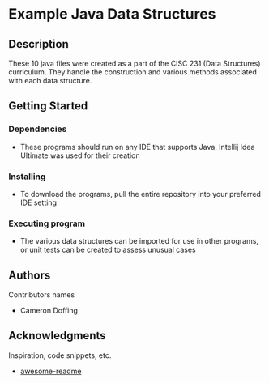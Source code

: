 # Example Java Data Structures

## Description

These 10 java files were created as a part of the CISC 231 (Data Structures) curriculum. They handle the construction and various methods associated with each data structure.

## Getting Started

### Dependencies

* These programs should run on any IDE that supports Java, Intellij Idea Ultimate was used for their creation

### Installing

* To download the programs, pull the entire repository into your preferred IDE setting

### Executing program

* The various data structures can be imported for use in other programs, or unit tests can be created to assess unusual cases
  
## Authors

Contributors names

* Cameron Doffing


## Acknowledgments

Inspiration, code snippets, etc.
* [awesome-readme](https://github.com/matiassingers/awesome-readme)
